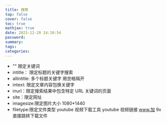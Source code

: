 ```yaml
---
title: 搜索
top: false
cover: false
toc: true
mathjax: true
date: 2023-12-20 14:10:54
password:
summary:
tags:
categories:
---
```


- "" 限定关键词
- intitle： 限定标题的关键字搜索
- allintitle: 多个标题关键字 用空格隔开
- intext: 限定文章内容包换关键字
- inurl：限定搜索结果中包含特定 URL 关键词的页面
- site：限定网址
- imagesize:限定图片大小 1080\*1440
- filetype:限定文件类型
  youtube 视频下载工具 youtube 视频链接 www.加 9x 直接跳转下载文件
